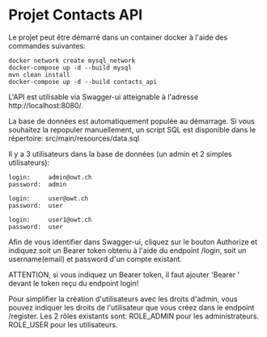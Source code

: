 # **Projet Contacts API**

Le projet peut être démarré dans un container docker à l'aide des commandes suivantes:

```
docker network create mysql_network
docker-compose up -d --build mysql
mvn clean install
docker-compose up -d --build contacts_api
```

L'API est utilisable via Swagger-ui atteignable à l'adresse http://localhost:8080/.

La base de données est automatiquement populée au démarrage.
Si vous souhaitez la repopuler manuellement, un script SQL est disponible dans le répertoire: src/main/resources/data.sql


Il y a 3 utilisateurs dans la base de données (un admin et 2 simples utilisateurs):

```
login:     admin@owt.ch
password:  admin

login:     user@owt.ch
password:  user

login:     user1@owt.ch
password:  user
```

Afin de vous identifier dans Swagger-ui, cliquez sur le bouton Authorize et indiquez soit un Bearer token obtenu à l'aide du endpoint /login, soit un username(email) et password d'un compte existant.

ATTENTION, si vous indiquez un Bearer token, il faut ajouter 'Bearer ' devant le token reçu du endpoint login!

Pour simplifier la création d'utilisateurs avec les droits d'admin, vous pouvez indiquer les droits de l'utilisateur que vous créez dans le endpoint /register.
Les 2 rôles existants sont:
ROLE_ADMIN pour les administrateurs.
ROLE_USER pour les utilisateurs.
